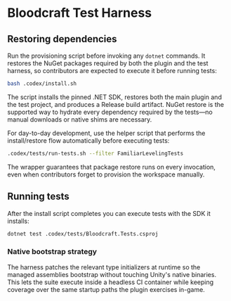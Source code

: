# Bloodcraft Test Harness

## Restoring dependencies
Run the provisioning script before invoking any `dotnet` commands. It restores the NuGet packages required by both the plugin and the test harness, so contributors are expected to execute it before running tests:

```bash
bash .codex/install.sh
```

The script installs the pinned .NET SDK, restores both the main plugin and the test project, and produces a Release build artifact. NuGet restore is the supported way to hydrate every dependency required by the tests—no manual downloads or native shims are necessary.

For day-to-day development, use the helper script that performs the install/restore flow automatically before executing tests:

```bash
.codex/tests/run-tests.sh --filter FamiliarLevelingTests
```

The wrapper guarantees that package restore runs on every invocation, even when contributors forget to provision the workspace manually.

## Running tests
After the install script completes you can execute tests with the SDK it installs:

```bash
dotnet test .codex/tests/Bloodcraft.Tests.csproj
```

### Native bootstrap strategy

The harness patches the relevant type initializers at runtime so the managed assemblies bootstrap without touching Unity's native binaries. This lets the suite execute inside a headless CI container while keeping coverage over the same startup paths the plugin exercises in-game.
